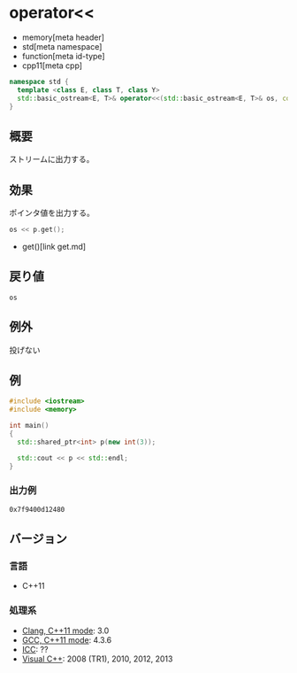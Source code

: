# operator<<
* memory[meta header]
* std[meta namespace]
* function[meta id-type]
* cpp11[meta cpp]

```cpp
namespace std {
  template <class E, class T, class Y>
  std::basic_ostream<E, T>& operator<<(std::basic_ostream<E, T>& os, const shared_ptr<Y>& p);
}
```

## 概要
ストリームに出力する。


## 効果
ポインタ値を出力する。

```cpp
os << p.get();
```
* get()[link get.md]


## 戻り値
`os`


## 例外
投げない


## 例
```cpp example
#include <iostream>
#include <memory>

int main()
{
  std::shared_ptr<int> p(new int(3));

  std::cout << p << std::endl;
}
```

### 出力例
```
0x7f9400d12480
```

## バージョン
### 言語
- C++11

### 処理系
- [Clang, C++11 mode](/implementation.md#clang): 3.0
- [GCC, C++11 mode](/implementation.md#gcc): 4.3.6
- [ICC](/implementation.md#icc): ??
- [Visual C++](/implementation.md#visual_cpp): 2008 (TR1), 2010, 2012, 2013

